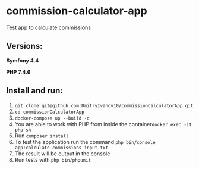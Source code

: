 # commission-calculator-app
Test app to calculate commissions

## Versions:
**Symfony 4.4**

**PHP 7.4.6**

## Install and run:
1. ```git clone git@github.com:DmitryIvanov10/commissionCalculatorApp.git```
2. ```cd commissionCalculatorApp```
3. ```docker-compose up --build -d```
4. You are able to work with PHP from inside the container```docker exec -it php sh```
5. Run ```composer install```
6. To test the application run the command ```php bin/console app:calculate-commissions input.txt```
7. The result will be output in the console
8. Run tests with ```php bin/phpunit```
